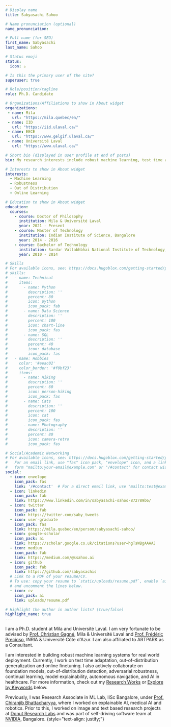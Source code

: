 ```yaml
---
# Display name
title: Sabyasachi Sahoo

# Name pronunciation (optional)
name_pronunciation:

# Full name (for SEO)
first_name: Sabyasachi
last_name: Sahoo

# Status emoji
status:
  icon: ☕️

# Is this the primary user of the site?
superuser: true

# Role/position/tagline
role: Ph.D. Candidate

# Organizations/Affiliations to show in About widget
organizations:
 - name: Mila
   url: "https://mila.quebec/en/"
 - name: IID
   url: "https://iid.ulaval.ca/"
 - name: EECE
   url: "https://www.gelgif.ulaval.ca/"
 - name: Université Laval
   url: "https://www.ulaval.ca/"

# Short bio (displayed in user profile at end of posts)
bio: My research interests include robust machine learning, test time adaptation and out of distribution generalization/detection.

# Interests to show in About widget
interests:
  - Machine Learning
  - Robustness
  - Out of Distribution
  - Online Learning

# Education to show in About widget
education:
  courses:
    - course: Doctor of Philosophy
      institution: Mila & Université Laval
      year: 2021 - Present
    - course: Master of Technology
      institution: Indian Institute of Science, Bangalore
      year: 2014 - 2016
    - course: Bachelor of Technology
      institution: Sardar Vallabhbhai National Institute of Technology, Surat
      year: 2010 - 2014

# Skills
# For available icons, see: https://docs.hugoblox.com/getting-started/page-builder/#icons
# skills:
#   - name: Technical
#     items:
#       - name: Python
#         description: ''
#         percent: 80
#         icon: python
#         icon_pack: fab
#       - name: Data Science
#         description: ''
#         percent: 100
#         icon: chart-line
#         icon_pack: fas
#       - name: SQL
#         description: ''
#         percent: 40
#         icon: database
#         icon_pack: fas
#   - name: Hobbies
#     color: '#eeac02'
#     color_border: '#f0bf23'
#     items:
#       - name: Hiking
#         description: ''
#         percent: 60
#         icon: person-hiking
#         icon_pack: fas
#       - name: Cats
#         description: ''
#         percent: 100
#         icon: cat
#         icon_pack: fas
#       - name: Photography
#         description: ''
#         percent: 80
#         icon: camera-retro
#         icon_pack: fas

# Social/Academic Networking
# For available icons, see: https://docs.hugoblox.com/getting-started/page-builder/#icons
#   For an email link, use "fas" icon pack, "envelope" icon, and a link in the
#   form "mailto:your-email@example.com" or "/#contact" for contact widget.
social:
  - icon: envelope
    icon_pack: fas
    link: '/#contact'  # For a direct email link, use "mailto:test@example.org" or "mailto:iamsabyasachisahoo@gmail.com".
  - icon: linkedin
    icon_pack: fab
    link: https://www.linkedin.com/in/sabyasachi-sahoo-872789b6/
  - icon: twitter
    icon_pack: fab
    link: https://twitter.com/saby_tweets
  - icon: user-graduate
    icon_pack: fas
    link: https://mila.quebec/en/person/sabyasachi-sahoo/
  - icon: google-scholar
    icon_pack: ai
    link: https://scholar.google.co.uk/citations?user=hgTsWBgAAAAJ
  - icon: medium
    icon_pack: fab
    link: https://medium.com/@ssahoo.ai
  - icon: github
    icon_pack: fab
    link: https://github.com/sabyasachis
  # Link to a PDF of your resume/CV.
  # To use: copy your resume to `static/uploads/resume.pdf`, enable `ai` icons in `params.yaml`,
  # and uncomment the lines below.
  - icon: cv
    icon_pack: ai
    link: uploads/resume.pdf

# Highlight the author in author lists? (true/false)
highlight_name: true
---
```


I am a Ph.D. student at Mila and Université Laval. I am very fortunate to be advised by [Prof. Christian Gagné](http://vision.gel.ulaval.ca/~cgagne/), Mila & Université Laval and [Prof. Frédéric Precioso](https://www.i3s.unice.fr/~precioso/), INRIA & Université Côte d'Azur. I am also affiliated to ARTPARK as a Consultant.

I am interested in building robust machine learning systems for real world deployment. Currently, I work on test time adaptation, out-of-distribution generalization and online finetuning. I also actively collaborate on foundation models, out-of-distribution detection, adversarial robustness, continual learning, model explainability, autonomous navigation, and AI in healthcare. For more information, check out my [Research Works](/publication) or [Explore by Keywords](/#tags) below.

Previously, I was Research Associate in ML Lab, IISc Bangalore, under [Prof. Chiranjib Bhattacharyya](https://www.csa.iisc.ac.in/~chiru/), where I worked on explainable AI, medical AI and robotics.  Prior to this, I worked on image and text based research projects at [Donut Research Labs](https://www.linkedin.com/company/icecreamlabs) and was part of self-driving software team at [NVIDIA](https://www.nvidia.com/en-in/), Bangalore.
{style="text-align: justify;"}
